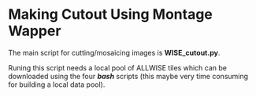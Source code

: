 # Making Cutout Using Montage Wapper

The main script for cutting/mosaicing images is **WISE_cutout.py**. 

Runing this script needs a local pool of ALLWISE tiles which can be downloaded using the four ***bash*** scripts (this maybe very time consuming for building a local data pool). 



